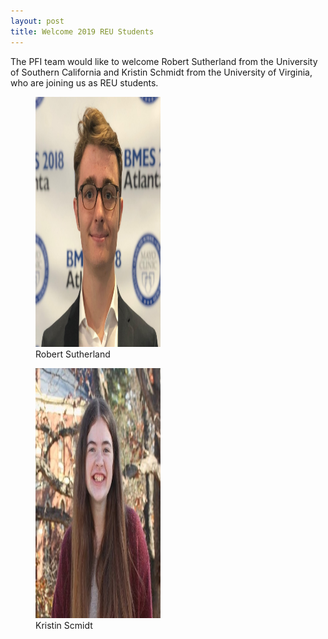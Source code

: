 ```yaml
---
layout: post
title: Welcome 2019 REU Students
---
```

 The PFI team would like to welcome Robert Sutherland from the University of Southern California and Kristin Schmidt from the University of Virginia, who are joining us as REU students.<br>
 <figure class="post">
 <img src="/photos/RSutherland.jpg" width="200" height="400">
 <figcaption>Robert Sutherland</figcaption>
 </figure>

 <figure class="rpost">
 <img src="/photos/KSchmidt.JPG" width="200" height="400">
 <figcaption>Kristin Scmidt</figcaption>
 </figure>
